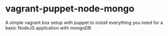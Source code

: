# vagrant-puppet-node-mongo

A simple vagrant box setup with puppet to install everything you need for a basic NodeJS application with mongoDB
